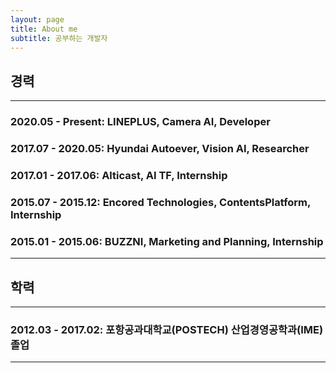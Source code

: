 ```yaml
---
layout: page  
title: About me  
subtitle: 공부하는 개발자  
---
```


## 경력

-----------
### 2020.05 - Present: LINEPLUS, Camera AI, Developer   
### 2017.07 - 2020.05: Hyundai Autoever, Vision AI, Researcher
### 2017.01 - 2017.06: Alticast, AI TF, Internship  
### 2015.07 - 2015.12: Encored Technologies, ContentsPlatform, Internship  
### 2015.01 - 2015.06: BUZZNI, Marketing and Planning, Internship

-----------

## 학력

-----------
### 2012.03 - 2017.02: 포항공과대학교(POSTECH) 산업경영공학과(IME) 졸업 

-----------
  